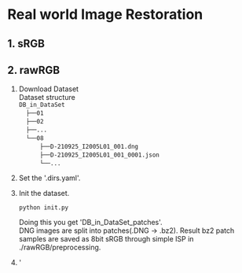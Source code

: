 # Real world Image Restoration


## 1. sRGB





## 2. rawRGB
1. Download Dataset  
Dataset structure  
`DB_in_DataSet` <br/>
  `├──01`  <br/>
  `├──02` <br/>
  `├──...` <br/>
  `└──08` <br/>
      `├──D-210925_I2005L01_001.dng` <br/>
      `├──D-210925_I2005L01_001_0001.json` <br/>
      `└──...`  


2. Set the '.dirs.yaml'.
3. Init the dataset. 
    ```shell
    python init.py 
    ```  
    Doing this you get 'DB_in_DataSet_patches'.  
    DNG images are split into patches(.DNG -> .bz2).
    Result bz2 patch samples are saved as 8bit sRGB through simple ISP in ./rawRGB/preprocessing.
4. '
